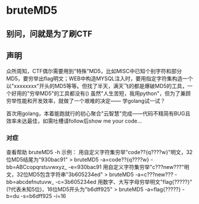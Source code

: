 # bruteMD5

## 别问，问就是为了刷CTF

## 声明
众所周知，CTF偶尔需要用到"特殊"MD5，比如MISC中已知个别字符和部分MD5，要穷举出flag明文；WEB中构造MYSQL注入时，要用指定字符集构造一个以"xxxxxxxx"开头的MD5等等。但找了半天，满天飞的都是爆破MD5的工具，一个好用的"穷举MD5"的工具都没有()
虽然"人生苦短，我用python"，但为了兼顾穷举性能和开发效率，就做了一个艰难的决定——
学golang试一试？

首次用golang，本着能跑就行的初心聚合"云智慧"完成——代码不精简有BUG且效率未达最佳，如需吐槽请follow后show me your code...

### 对症

查看帮助 bruteMD5 -h
示例：
  用自定义字符集穷举"code??{q????w}"明文，32位MD5结尾为"930bac91"
    > bruteMD5 -a=code??{q????w} -bb=ABCcopqrstuvwxyz_ -e=930bac91
  用自定义字符集穷举"c???new???"明文，32位MD5包含字符串"3b605234ed"
    > bruteMD5 -a=c???new??? -bb=abcdefnutuvw_ -c=3b605234ed
  用数字、大写字母穷举明文"flag{?????}"(?代表未知5位)，16位MD5开头为"b6dff925"
    > bruteMD5 -a=flag{?????} -b=du -s=b6dff925 -i=16
